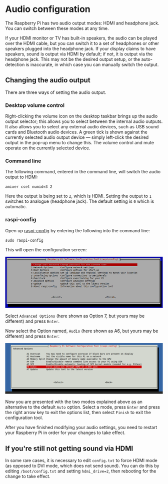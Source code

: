 # Audio configuration

The Raspberry Pi has two audio output modes: HDMI and headphone jack. You can switch between these modes at any time.

If your HDMI monitor or TV has built-in speakers, the audio can be played over the HDMI cable, but you can switch it to a set of headphones or other speakers plugged into the headphone jack. If your display claims to have speakers, sound is output via HDMI by default; if not, it is output via the headphone jack. This may not be the desired output setup, or the auto-detection is inaccurate, in which case you can manually switch the output.

## Changing the audio output

There are three ways of setting the audio output.

### Desktop volume control

Right-clicking the volume icon on the desktop taskbar brings up the audio output selector; this allows you to select between the internal audio outputs. It also allows you to select any external audio devices, such as USB sound cards and Bluetooth audio devices. A green tick is shown against the currently selected audio output device — simply left-click the desired output in the pop-up menu to change this. The volume control and mute operate on the currently selected device.

### Command line

The following command, entered in the command line, will switch the audio output to HDMI:

```
amixer cset numid=3 2
```

Here the output is being set to `2`, which is HDMI. Setting the output to `1` switches to analogue (headphone jack). The default setting is `0` which is automatic.

### raspi-config

Open up [raspi-config](raspi-config.md) by entering the following into the command line:

```
sudo raspi-config
```

This will open the configuration screen:

![raspi-config screen](images/raspi-config.png)

Select `Advanced Options` (here shown as Option 7, but yours may be different) and press `Enter`.

Now select the Option named, `Audio` (here shown as A6, but yours may be different) and press `Enter`:

![Audio configuration screen](images/raspi-config-audio.png)

Now you are presented with the two modes explained above as an alternative to the default `Auto` option. Select a mode, press `Enter` and press the right arrow key to exit the options list, then select `Finish` to exit the configuration tool.

After you have finished modifying your audio settings, you need to restart your Raspberry Pi in order for your changes to take effect.



## If you're still not getting sound via HDMI

In some rare cases, it is necessary to edit `config.txt` to force HDMI mode (as opposed to DVI mode, which does not send sound). You can do this by editing `/boot/config.txt` and setting `hdmi_drive=2`, then rebooting for the change to take effect.
